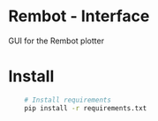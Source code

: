 # Rembot - Interface
GUI for the Rembot plotter

# Install
```bash
    # Install requirements 
    pip install -r requirements.txt
```